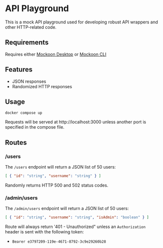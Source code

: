 # API Playground
This is a mock API playground used for developing robust API wrappers and
other HTTP-related code.

## Requirements
Requires either [Mockoon Desktop](https://mockcoon.com/download) or
[Mockoon CLI](https://hub.docker.com/r/mockoon/cli)

## Features
- JSON responses
- Randomized HTTP responses

## Usage
```shell
docker compose up
```

Requests will be served at http://localhost:3000 unless another port is specified
in the compose file.

## Routes

### /users
The `/users` endpoint will return a JSON list of 50 users:
```json
[ { "id": "string", "username": "string" } ]
```

Randomly returns HTTP 500 and 502 status codes.

### /admin/users
The `/admin/users` endpoint will return a JSON list of 50 users:
```json
[ { "id": "string", "username": "string", "isAdmin": "boolean" } ]
```

Route will always return '401 - Unauthorized" unless an `Authorization` header
is sent with the following token:
- `Bearer e3797209-119e-4671-8792-3c9e29260b28`
